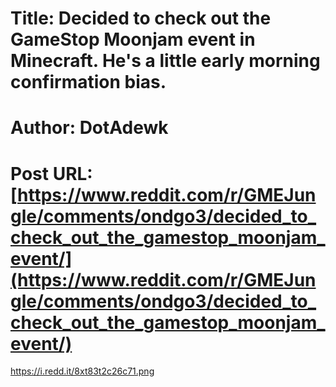 # Title: Decided to check out the GameStop Moonjam event in Minecraft. He's a little early morning confirmation bias.
# Author: DotAdewk
# Post URL: [https://www.reddit.com/r/GMEJungle/comments/ondgo3/decided_to_check_out_the_gamestop_moonjam_event/](https://www.reddit.com/r/GMEJungle/comments/ondgo3/decided_to_check_out_the_gamestop_moonjam_event/)


https://i.redd.it/8xt83t2c26c71.png